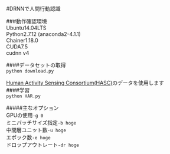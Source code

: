 #DRNNで人間行動認識  

###動作確認環境  
Ubuntu14.04LTS  
Python2.7.12 (anaconda2-4.1.1)  
Chainer1.18.0  
CUDA7.5  
cudnn v4  

####データセットの取得  
`python download.py`  

[Human Activity Sensing Consortium(HASC)](http://hasc.jp/)のデータを使用します  
####学習  
`python HAR.py`  

#####主なオプション  
GPUの使用`-g 0`  
ミニバッチサイズ指定`-b hoge`  
中間層ユニット数`-u hoge`  
エポック数`-e hoge`  
ドロップアウトレート`-dr hoge`  